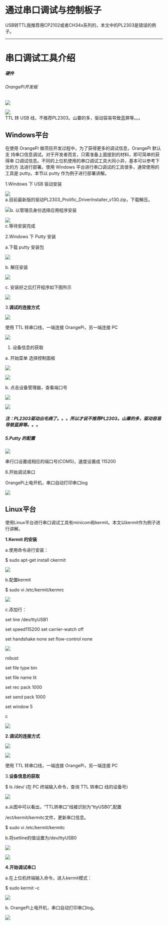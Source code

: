 # 通过串口调试与控制板子

USB转TTL我推荐用CP2102或者CH34x系列的，本文中的PL2303是错误的例子。

---

# 串口调试工具介绍

##### 硬件

###### OrangePi开发板

![](file:///D:/Temp/msohtmlclip1/01/clip_image002.gif)

![](file:///D:/Temp/msohtmlclip1/01/clip_image004.jpg)  
TTL 转 USB 线，不推荐PL2303。山寨的多，驱动容易导致蓝屏等。。。

## Windows平台

在使用 OrangePi 做项目开发过程中，为了获得更多的调试信息，OrangePi 默认支 持串口信息调试。对于开发者而言，只需准备上面提到的材料，即可简单的获得串 口调试信息。不同的上位机使用的串口调试工具大同小异，基本可以参考下文的方 法进行部署。使用 Windows 平台进行串口调试的工具很多，通常使用的工具是 putty。本节以 putty 作为例子进行部署讲解。

1.Windows 下 USB 驱动安装

![](file:///D:/Temp/msohtmlclip1/01/clip_image006.jpg)  
a.目前最新版的驱动PL2303\_Prolific\_DriverInstaller\_v130.zip，下载解压。

![](file:///D:/Temp/msohtmlclip1/01/clip_image008.jpg)b. 以管理员身份选择应用程序安装

![](file:///D:/Temp/msohtmlclip1/01/clip_image010.jpg)  
c.等待安装完成

2.Windows 下 Putty 安装

a.下载 putty 安装包

![](file:///D:/Temp/msohtmlclip1/01/clip_image012.jpg)

b. 解压安装

![](file:///D:/Temp/msohtmlclip1/01/clip_image014.jpg)

c. 安装好之后打开程序如下图所示

![](file:///D:/Temp/msohtmlclip1/01/clip_image016.jpg)

3.**调试的连接方式**

![](file:///D:/Temp/msohtmlclip1/01/clip_image018.jpg)

使用 TTL 转串口线，一端连接 OrangePi，另一端连接 PC

![](file:///D:/Temp/msohtmlclip1/01/clip_image019.gif)

1. 设备信息的获取

a. 开始菜单 选择控制面板

![](file:///D:/Temp/msohtmlclip1/01/clip_image021.jpg)

![](file:///D:/Temp/msohtmlclip1/01/clip_image023.jpg)

b. 点击设备管理器，查看端口号

![](file:///D:/Temp/msohtmlclip1/01/clip_image025.jpg)

![](file:///D:/Temp/msohtmlclip1/01/clip_image027.jpg)

##### 注：PL2303驱动出毛病了。。。所以才说不推荐PL2303。山寨的多，驱动容易导致蓝屏等。。。

##### 5.Putty 的配置

![](file:///D:/Temp/msohtmlclip1/01/clip_image029.jpg)

串行口设置成相应的端口号\(COM5\)，速度设置成 115200

6.开始调试串口

OrangePi上电开机，串口自动打印串口log

![](file:///D:/Temp/msohtmlclip1/01/clip_image031.jpg)

## Linux平台

使用Linux平台进行串口调试工具有minicom和kermit。本文以kermit作为例子进行讲解。

**1.Kermit 的安装**

a.使用命令进行安装：

$ sudo apt-get install ckermit

![](file:///D:/Temp/msohtmlclip1/01/clip_image033.jpg)

b.配置kermit

$ sudo vi /etc/kermit/kermrc

![](file:///D:/Temp/msohtmlclip1/01/clip_image034.jpg)

c.添加行：

set line /dev/ttyUSB1

set speed115200 set carrier-watch off

set handshake none set flow-control none

![](file:///D:/Temp/msohtmlclip1/01/clip_image035.gif)

robust

set file type bin

set file name lit

set rec pack 1000

set send pack 1000

set window 5

c

![](file:///D:/Temp/msohtmlclip1/01/clip_image037.jpg)

**2.调试的连接方式**

![](file:///D:/Temp/msohtmlclip1/01/clip_image039.jpg)

![](file:///D:/Temp/msohtmlclip1/01/clip_image040.gif)

使用 TTL 转串口线，一端连接 OrangePi，另一端连接 PC

3.**设备信息的获取**

$ ls /dev/ \(在 PC 终端输入命令，查询 TTL 转串口 线的设备号\)

![](file:///D:/Temp/msohtmlclip1/01/clip_image042.jpg)

a.从图中可以看出，“TTL转串口”线被识别为“ttyUSB0”,配置

/ect/kermit/kermitc文件，更新串口信息。

$ sudo vi /etc/kermit/kermitc

b.将setline的值设置为/dev/ttyUSB0

![](file:///D:/Temp/msohtmlclip1/01/clip_image043.jpg)

![](file:///D:/Temp/msohtmlclip1/01/clip_image035.gif)

**4.开始调试串口**

a.在上位机终端输入命令，进入kermit模式：

$ sudo kermit –c

![](file:///D:/Temp/msohtmlclip1/01/clip_image045.jpg)

b. OrangePi上电开机，串口自动打印串口log。

![](file:///D:/Temp/msohtmlclip1/01/clip_image047.jpg)

